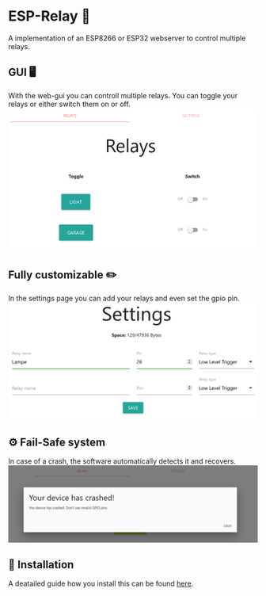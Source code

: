 # ESP-Relay 🔌
A implementation of an ESP8266 or ESP32 webserver to control multiple relays.
## GUI 🖥️
With the web-gui you can controll multiple relays. You can toggle your relays or either switch them on or off.
<img src="/images/main.png">
## Fully customizable ✏️
In the settings page you can add your relays and even set the gpio pin.
<img src="/images/ESP-Relay-settings.png">
## ⚙️ Fail-Safe system
In case of a crash, the software automatically detects it and recovers.
<img src="/images/crash.png">
## 📲 Installation
A deatailed guide how you install this can be found [here](https://github.com/WoodyLetsCode/ESP-Relay/wiki).
